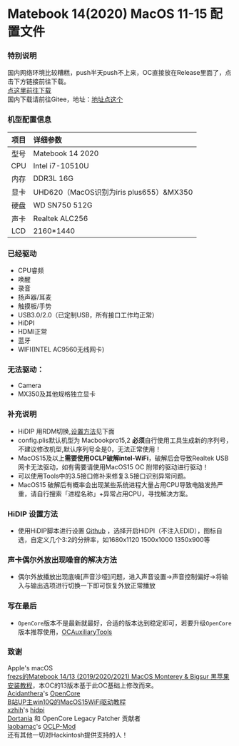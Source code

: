 # Matebook 14(2020) MacOS 11-15 配置文件

### 特别说明
国内网络环境比较糟糕，push半天push不上来，OC直接放在Release里面了，点击下方链接前往下载。  
[点这里前往下载](https://github.com/ElmGates/MateBook14-2020-OC/releases/tag/v1.0.1)  
国内下载请前往Gitee，地址：[地址点这个](https://gitee.com/ElmGatesCN/MateBook14-2020-OC)


### 机型配置信息
| 项目 | 详细参数|
| :--: | :-------------------- |
| 型号 | Matebook 14 2020    |
| CPU  | Intel i7-10510U |
|内存| DDR3L 16G|
| 显卡 | UHD620（MacOS识别为iris plus655）&MX350|
| 硬盘 | WD SN750 512G|
| 声卡 | Realtek ALC256 |
|LCD| 2160*1440|
  
### 已经驱动
* CPU睿频
* 唤醒
* 录音
* 扬声器/耳麦
* 触摸板/手势
* USB3.0/2.0（已定制USB，所有接口工作均正常）
* HiDPI
* HDMI正常
* 蓝牙
* WIFI(INTEL AC9560无线网卡)

### 无法驱动：
* Camera
* MX350及其他规格独立显卡

### 补充说明
* HiDIP 用RDM切换,[设置方法](#hidip-设置方法)见下面
* config.plis默认机型为 Macbookpro15,2 **必须**自行使用工具生成新的序列号，不建议修改机型,默认序列号全是0，无法正常使用！
* MacOS15及以上**需要使用OCLP破解intel-WiFi**，破解后会导致Realtek USB网卡无法驱动，如有需要请使用MacOS15 OC 附带的驱动进行驱动！
* 可以使用Tools中的3.5接口修补来修复3.5接口识别异常问题。
* MacOS15 破解后有概率会出现某些系统进程大量占用CPU导致电脑发热严重，请自行搜索「进程名称」+异常占用CPU，寻找解决方案。

### HiDIP 设置方法
* 使用HiDIP脚本进行设置 [Github](https://github.com/xzhih/one-key-hidpi) ，选择开启HiDPI（不注入EDID），图标自选，自定义几个3:2的分辨率，如1680x1120 1500x1000 1350x900等

### 声卡偶尔外放出现噪音的解决方法
* 偶尔外放播放出现底噪[声音沙哑]问题，进入声音设置->声音控制偏好->将输入与输出选项进行切换一下即可恢复外放正常播放

### 写在最后
* `OpenCore`版本不是最新就最好，合适的版本达到稳定即可，若要升级`OpenCore`版本推荐使用，[OCAuxiliaryTools](https://github.com/ic005k/OCAuxiliaryTools/blob/master/READMe-cn.md)

### 致谢
Apple's macOS  
[frezs的Matebook 14/13 (2019/2020/2021) MacOS Monterey & Bigsur 黑苹果安装教程](https://github.com/frezs/MateBook14-Hackintosh)，本OC的13版本基于此OC基础上修改而来。  
[Acidanthera](https://github.com/acidanthera)'s [OpenCore](https://github.com/acidanthera/OpenCorePkg)  
[B站UP主win10Q的MacOS15WiFi驱动教程](https://www.bilibili.com/video/BV1r5WyeyE3k/?vd_source=c3e90c8c0d8c4b38cb0f32fc94494c46)  
[xzhih](https://github.com/xzhih)'s [hidpi](https://github.com/xzhih/one-key-hidpi)  
[Dortania](https://github.com/dortania) 和 OpenCore Legacy Patcher 贡献者  
[laobamac](https://github.com/laobamac)'s [OCLP-Mod](https://github.com/laobamac/OCLP-Mod)  
还有其他一切对Hackintosh提供支持的人！  
